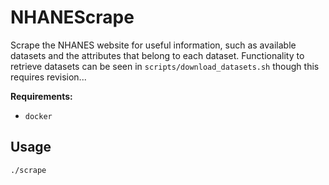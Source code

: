 # NHANEScrape

Scrape the NHANES website for useful information, such as available datasets and the attributes that belong to each dataset. Functionality to retrieve datasets can be seen in `scripts/download_datasets.sh` though this requires revision...

**Requirements:**

- `docker`

## Usage

```sh
./scrape
```
